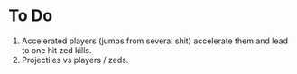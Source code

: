 # To Do

1. Accelerated players (jumps from several shit) accelerate them and lead to one hit zed kills.
2. Projectiles vs players / zeds.
